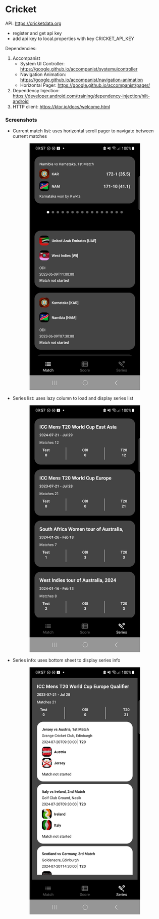 # Cricket

API: https://cricketdata.org
- register and get api key
- add api key to local.properties with key CRICKET_API_KEY

Dependencies:
1. Accompanist
   - System UI Controller: https://google.github.io/accompanist/systemuicontroller
   - Navigation Animation: https://google.github.io/accompanist/navigation-animation
   - Horizontal Pager: https://google.github.io/accompanist/pager/
2. Dependency Injection: https://developer.android.com/training/dependency-injection/hilt-android
3. HTTP client: https://ktor.io/docs/welcome.html

### Screenshots
- Current match list: uses horizontal scroll pager to navigate between current matches
<p align="center">
<img width="350" src="screenshot/current_matches.png?raw=true">
</p>

- Series list: uses lazy column to load and display series list
<p align="center">
<img width="350" src="screenshot/series_list.png?raw=true">
</p>

- Series info: uses bottom sheet to display series info
<p align="center">
<img width="350" src="screenshot/series_info_bottom_sheet.png?raw=true">
</p>